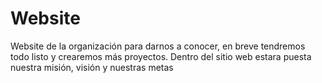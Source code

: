 # Website
Website de la organización para darnos a conocer, en breve tendremos todo listo y crearemos más proyectos. Dentro del sitio web estara puesta nuestra misión, visión y nuestras metas
